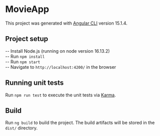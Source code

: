 # MovieApp

This project was generated with [Angular CLI](https://github.com/angular/angular-cli) version 15.1.4.

## Project setup
  -- Install Node.js (running on node version 16.13.2)  
  -- Run `npm install`  
  -- Run `npm start`  
  -- Navigate to `http://localhost:4200/` in the browser


## Running unit tests

Run `npm run test` to execute the unit tests via [Karma](https://karma-runner.github.io).

## Build

Run `ng build` to build the project. The build artifacts will be stored in the `dist/` directory.


